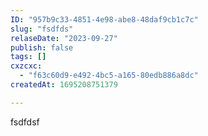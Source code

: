 ```yaml
---
ID: "957b9c33-4851-4e98-abe8-48daf9cb1c7c"
slug: "fsdfds"
relaseDate: "2023-09-27"
publish: false
tags: []
cxzcxc:
  - "f63c60d9-e492-4bc5-a165-80edb886a8dc"
createdAt: 1695208751379

---
```

fsdfdsf